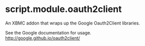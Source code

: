script.module.oauth2client
=======================

An XBMC addon that wraps up the Google Oauth2Client libraries. 

See the Google documentation for usage. http://google.github.io/oauth2client/
